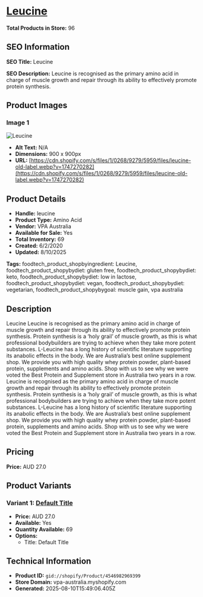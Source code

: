 # [Leucine](https://vpa-australia.myshopify.com/products/leucine)

**Total Products in Store:** 96

## SEO Information

**SEO Title:** Leucine

**SEO Description:** Leucine is recognised as the primary amino acid in charge of muscle growth and repair through its ability to effectively promote protein synthesis.

## Product Images

### Image 1
![Leucine](https://cdn.shopify.com/s/files/1/0268/9279/5959/files/leucine-old-label.webp?v=1747270282)

- **Alt Text:** N/A
- **Dimensions:** 900 x 900px
- **URL:** [https://cdn.shopify.com/s/files/1/0268/9279/5959/files/leucine-old-label.webp?v=1747270282](https://cdn.shopify.com/s/files/1/0268/9279/5959/files/leucine-old-label.webp?v=1747270282)

## Product Details

- **Handle:** leucine
- **Product Type:** Amino Acid
- **Vendor:** VPA Australia
- **Available for Sale:** Yes
- **Total Inventory:** 69
- **Created:** 6/2/2020
- **Updated:** 8/10/2025

**Tags:** foodtech_product_shopbyingredient: Leucine, foodtech_product_shopybydiet: gluten free, foodtech_product_shopybydiet: keto, foodtech_product_shopybydiet: low in lactose, foodtech_product_shopybydiet: vegan, foodtech_product_shopybydiet: vegetarian, foodtech_product_shopybygoal: muscle gain, vpa australia

## Description

Leucine Leucine is recognised as the primary amino acid in charge of muscle growth and repair through its ability to effectively promote protein synthesis. Protein synthesis is a ‘holy grail’ of muscle growth, as this is what professional bodybuilders are trying to achieve when they take more potent substances. L-Leucine has a long history of scientific literature supporting its anabolic effects in the body. We are Australia’s best online supplement shop. We provide you with high quality whey protein powder, plant-based protein, supplements and amino acids. Shop with us to see why we were voted the Best Protein and Supplement store in Australia two years in a row. Leucine is recognised as the primary amino acid in charge of muscle growth and repair through its ability to effectively promote protein synthesis. Protein synthesis is a ‘holy grail’ of muscle growth, as this is what professional bodybuilders are trying to achieve when they take more potent substances. L-Leucine has a long history of scientific literature supporting its anabolic effects in the body. We are Australia’s best online supplement shop. We provide you with high quality whey protein powder, plant-based protein, supplements and amino acids. Shop with us to see why we were voted the Best Protein and Supplement store in Australia two years in a row.

## Pricing

**Price:** AUD 27.0

## Product Variants

### Variant 1: [Default Title](https://vpa-australia.myshopify.com/products/leucine)

- **Price:** AUD 27.0
- **Available:** Yes
- **Quantity Available:** 69
- **Options:**
  - Title: Default Title

## Technical Information

- **Product ID:** `gid://shopify/Product/4546982969399`
- **Store Domain:** vpa-australia.myshopify.com
- **Generated:** 2025-08-10T15:49:06.405Z

